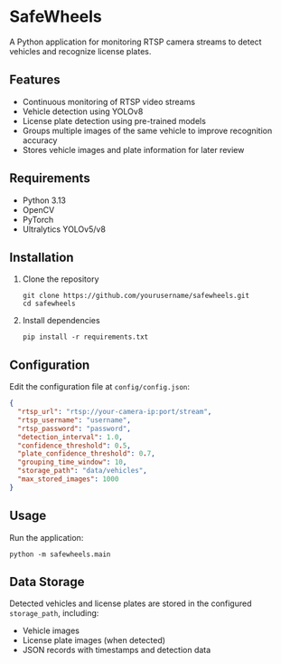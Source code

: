 # SafeWheels

A Python application for monitoring RTSP camera streams to detect vehicles and recognize license plates.

## Features

- Continuous monitoring of RTSP video streams
- Vehicle detection using YOLOv8
- License plate detection using pre-trained models
- Groups multiple images of the same vehicle to improve recognition accuracy
- Stores vehicle images and plate information for later review

## Requirements

- Python 3.13
- OpenCV
- PyTorch
- Ultralytics YOLOv5/v8

## Installation

1. Clone the repository
   ```
   git clone https://github.com/yourusername/safewheels.git
   cd safewheels
   ```

2. Install dependencies
   ```
   pip install -r requirements.txt
   ```

## Configuration

Edit the configuration file at `config/config.json`:

```json
{
  "rtsp_url": "rtsp://your-camera-ip:port/stream",
  "rtsp_username": "username",
  "rtsp_password": "password",
  "detection_interval": 1.0,
  "confidence_threshold": 0.5,
  "plate_confidence_threshold": 0.7,
  "grouping_time_window": 10,
  "storage_path": "data/vehicles",
  "max_stored_images": 1000
}
```

## Usage

Run the application:

```
python -m safewheels.main
```

## Data Storage

Detected vehicles and license plates are stored in the configured `storage_path`, including:
- Vehicle images
- License plate images (when detected)
- JSON records with timestamps and detection data
